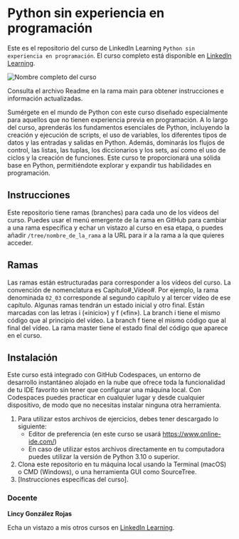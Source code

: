 # Python sin experiencia en programación

Este es el repositorio del curso de LinkedIn Learning `Python sin experiencia en programación`. El curso completo está disponible en [LinkedIn Learning][lil-course-url].

![Nombre completo del curso][lil-thumbnail-url] 

Consulta el archivo Readme en la rama main para obtener instrucciones e información actualizadas.

Sumérgete en el mundo de Python con este curso diseñado especialmente para aquellos que no tienen experiencia previa en programación. A lo largo del curso, aprenderás los fundamentos esenciales de Python, incluyendo la creación y ejecución de scripts, el uso de variables, los diferentes tipos de datos y las entradas y salidas en Python. Además, dominarás los flujos de control, las listas, las tuplas, los diccionarios y los sets, así como el uso de ciclos y la creación de funciones. Este curso te proporcionará una sólida base en Python, permitiéndote explorar y expandir tus habilidades en programación.

## Instrucciones

Este repositorio tiene ramas (branches) para cada uno de los vídeos del curso. Puedes usar el menú emergente de la rama en GitHub para cambiar a una rama específica y echar un vistazo al curso en esa etapa, o puedes añadir `/tree/nombre_de_la_rama` a la URL para ir a la rama a la que quieres acceder.

## Ramas

Las ramas están estructuradas para corresponder a los vídeos del curso. La convención de nomenclatura es Capítulo#_Vídeo#. Por ejemplo, la rama denominada `02_03` corresponde al segundo capítulo y al tercer vídeo de ese capítulo. Algunas ramas tendrán un estado inicial y otro final. Están marcadas con las letras i («inicio») y f («fin»). La branch i tiene el mismo código que al principio del vídeo. La branch f tiene el mismo código que al final del vídeo. La rama master tiene el estado final del código que aparece en el curso.

## Instalación

Este curso está integrado con GitHub Codespaces, un entorno de desarrollo instantáneo alojado en la nube que ofrece toda la funcionalidad de tu IDE favorito sin tener que configurar una máquina local. Con Codespaces puedes practicar en cualquier lugar y desde cualquier dispositivo, de modo que no necesitas instalar ninguna otra herramienta.

1. Para utilizar estos archivos de ejercicios, debes tener descargado lo siguiente:
   - Editor de preferencia (en este curso se usará https://www.online-ide.com/)
   - En caso de utilizar estos archivos directamente en tu computadora puedes utilizar la versión de Python 3.10 o superior.
2. Clona este repositorio en tu máquina local usando la Terminal (macOS) o CMD (Windows), o una herramienta GUI como SourceTree.
3. [Instrucciones específicas del curso].

### Docente

**Lincy González Rojas**

Echa un vistazo a mis otros cursos en [LinkedIn Learning](https://www.linkedin.com/learning/instructors/lincy-gonzalez-rojas).

[0]: # (Replace these placeholder URLs with actual course URLs)
[lil-course-url]: https://www.linkedin.com
[lil-thumbnail-url]: https:

[1]: # (End of ES-Instruction ###############################################################################################)
